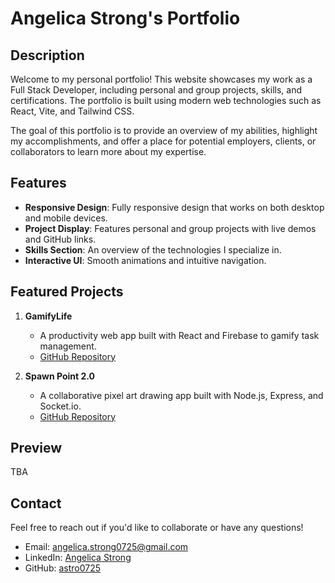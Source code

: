# Angelica Strong's Portfolio

## Description
Welcome to my personal portfolio! This website showcases my work as a Full Stack Developer, including personal and group projects, skills, and certifications. The portfolio is built using modern web technologies such as React, Vite, and Tailwind CSS. 

The goal of this portfolio is to provide an overview of my abilities, highlight my accomplishments, and offer a place for potential employers, clients, or collaborators to learn more about my expertise.

## Features
- **Responsive Design**: Fully responsive design that works on both desktop and mobile devices.
- **Project Display**: Features personal and group projects with live demos and GitHub links.
- **Skills Section**: An overview of the technologies I specialize in.
- **Interactive UI**: Smooth animations and intuitive navigation.

## Featured Projects
1. **GamifyLife**
   - A productivity web app built with React and Firebase to gamify task management.
   - [GitHub Repository](https://github.com/astro0725/gamifylife) 

2. **Spawn Point 2.0**
   - A collaborative pixel art drawing app built with Node.js, Express, and Socket.io.
   - [GitHub Repository](https://github.com/astro0725/spawn-point-2.0)

## Preview
TBA

## Contact
Feel free to reach out if you'd like to collaborate or have any questions!

- Email: [angelica.strong0725@gmail.com](mailto:angelica.strong0725@gmail.com)
- LinkedIn: [Angelica Strong](https://www.linkedin.com/in/angelica-strong/)
- GitHub: [astro0725](https://github.com/astro0725)